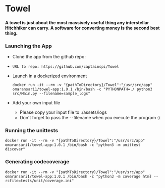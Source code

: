# Towel

#### A towel is just about the most massively useful thing any interstellar Hitchhiker can carry. A software for converting money is the second best thing.

### Launching the App
* Clone the app from the github repo:
 * ```
   URL to repo: https://github.com/captainspi/Towel

   ```
 * Launch in a dockerized environment
    ```
    docker run -it --rm -v "{pathToDirectory}/Towel":"/usr/src/app" omaransari1/towel-app:1.0.1 /bin/bash -c "PYTHONPATH=./ python3 src/Main.py --filename=sample_logs"
   ```
 
 * Add your own input file
   * Please copy your input file to ./assets/logs
   * Don't forget to pass the --filename when you execute the program :)
 

### Running the unittests
  ```
  docker run -it --rm -v "{pathToDirectory}/Towel":"/usr/src/app" omaransari1/towel-app:1.0.1 /bin/bash -c "python3 -m unittest discover" 
  ```
### Generating codecoverage
  ```
  docker run -it --rm -v "{pathToDirectory}/Towel":"/usr/src/app" omaransari1/towel-app:1.0.1 /bin/bash -c "python3 -m coverage html --rcfile=tests/unit/coverage.ini" 
  ```